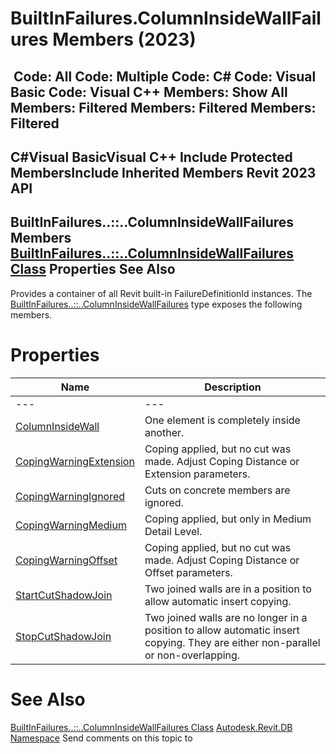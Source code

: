 # BuiltInFailures.ColumnInsideWallFailures Members (2023)

﻿
 Code: All Code: Multiple Code: C# Code: Visual Basic Code: Visual C++  Members: Show All Members: Filtered Members: Filtered Members: Filtered   
---  
C#Visual BasicVisual C++
Include Protected MembersInclude Inherited Members
Revit 2023 API  
---  
BuiltInFailures..::..ColumnInsideWallFailures Members  
[BuiltInFailures..::..ColumnInsideWallFailures Class](e0abe33f-94f2-752e-c8b0-a2f990b4f9be.md "BuiltInFailures.ColumnInsideWallFailures Class") Properties See Also  
---  
Provides a container of all Revit built-in FailureDefinitionId instances.
The [BuiltInFailures..::..ColumnInsideWallFailures](e0abe33f-94f2-752e-c8b0-a2f990b4f9be.md "BuiltInFailures.ColumnInsideWallFailures Class") type exposes the following members.
# Properties
| Name | Description |
| --- | --- |
| --- | --- | --- |
| [ColumnInsideWall](849563f7-1341-8fba-91df-58edbfbb7335.md "ColumnInsideWall Property") | One element is completely inside another. |
| [CopingWarningExtension](ccd8d9b7-3d56-e352-54eb-e3972553a34e.md "CopingWarningExtension Property") | Coping applied, but no cut was made. Adjust Coping Distance or Extension parameters. |
| [CopingWarningIgnored](3725ac99-bb89-d0c4-a789-26a96ddab580.md "CopingWarningIgnored Property") | Cuts on concrete members are ignored. |
| [CopingWarningMedium](61e3e01f-d123-682c-687e-816fd3c2b48d.md "CopingWarningMedium Property") | Coping applied, but only in Medium Detail Level. |
| [CopingWarningOffset](92d2225d-0649-c66b-a95b-fa9aaa664aca.md "CopingWarningOffset Property") | Coping applied, but no cut was made. Adjust Coping Distance or Offset parameters. |
| [StartCutShadowJoin](2108b22f-59a2-d363-79ba-2f1574eea1e0.md "StartCutShadowJoin Property") | Two joined walls are in a position to allow automatic insert copying. |
| [StopCutShadowJoin](1d0a8831-c4d4-645c-4f35-a64f68fc5622.md "StopCutShadowJoin Property") | Two joined walls are no longer in a position to allow automatic insert copying. They are either non-parallel or non-overlapping. |

# See Also
[BuiltInFailures..::..ColumnInsideWallFailures Class](e0abe33f-94f2-752e-c8b0-a2f990b4f9be.md "BuiltInFailures.ColumnInsideWallFailures Class")
[Autodesk.Revit.DB Namespace](87546ba7-461b-c646-cbb1-2cb8f5bff8b2.md "Autodesk.Revit.DB Namespace")
Send comments on this topic to 